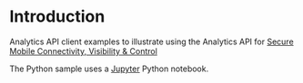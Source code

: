 # Introduction 
Analytics API client examples to illustrate using the Analytics API for [Secure Mobile Connectivity, Visibility & Control](https://developer.securemobi.net/)

The Python sample uses a [Jupyter](https://jupyter.org/) Python notebook.

